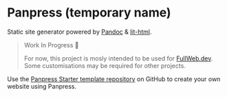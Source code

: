 # Panpress (temporary name)

Static site generator powered by [Pandoc](https://pandoc.org/) & [lit-html](https://lit-html.polymer-project.org/).

> Work In Progress :construction:
>
> For now, this project is mosly intended to be used for [FullWeb.dev](https://fullweb.dev). Some customisations may be required for other projects.

Use the [Panpress Starter template repository](https://github.com/fullwebdev/panpress-starter) on GitHub to create your own website using Panpress.
